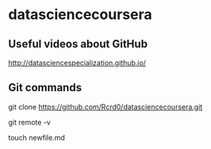 # datasciencecoursera

## Useful videos about GitHub
http://datasciencespecialization.github.io/ 


## Git commands
git clone https://github.com/Rcrd0/datasciencecoursera.git

git remote -v

touch newfile.md
